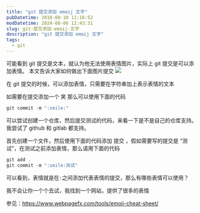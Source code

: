 ```yaml
---
title: "git 提交添加 emoij 文字"
pubDatetime: 2018-08-10 11:16:52
modDatetime: 2024-08-06 12:43:31
slug: git-提交添加-emoij-文字
description: "git 提交添加 emoij 文字"
tags:
  - git
---
```





可能看到 git 提交是文本，就认为他无法使用表情图片，实际上 git 提交是可以添加表情。
本文告诉大家如何做出下面图片提交
![](images/img-34fdad35-5dfe-a75b-2b4b-8c5e313038e2%2F201772019141.jpg)

<!--more-->


<!-- CreateTime:2018/8/10 19:16:52 -->


在 git 提交的时候，可以添加表情，只需要在字符串加上表示表情的文本

如需要在提交添加一个 笑 那么可以使用下面的代码

```csharp
git commit -m ":smile:"
```

可以尝试创建一个仓库，然后提交测试的代码，来看一下是不是自己的仓库支持。我尝试了 github 和 gitlab 都支持。

首先创建一个文件，然后使用下面的代码添加 提交 ，假如需要写的提交是 “测试”，在测试之前添加表情，那么请用下面的代码

```csharp
git add .
git commit -m ":smile:测试"
```

可以看到，表情就是在`:`之间添加代表表情的提交，那么有哪些表情可以使用？

我不会让你一个个去试，我找到一个网站，提供了很多的表情

参见：https://www.webpagefx.com/tools/emoji-cheat-sheet/

